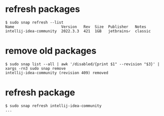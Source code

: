 # refresh packages
```{bash}
$ sudo snap refresh --list
Name                     Version   Rev  Size  Publisher   Notes
intellij-idea-community  2022.3.3  421  1GB   jetbrains✓  classic

```

# remove old packages
```{bash}
$ sudo snap list --all | awk '/disabled/{print $1" --revision "$3}' | xargs -rn3 sudo snap remove
intellij-idea-community (revision 409) removed
```

# refresh package
```{bash}
$ sudo snap refresh intellij-idea-community
...
```
